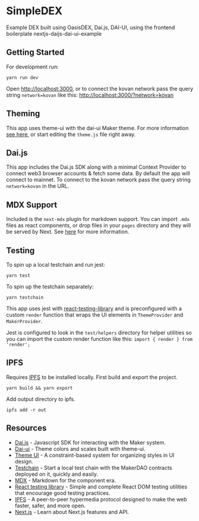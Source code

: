 # SimpleDEX
 Example DEX built using OasisDEX, Dai.js, DAI-UI, using the frontend boilerplate nextjs-daijs-dai-ui-example
## Getting Started

For development run:

`yarn run dev`

Open [http://localhost:3000](http://localhost:3000), or to connect the kovan network pass the query string `network=kovan` like this: [http://localhost:3000/?network=kovan](http://localhost:3000/?network=kovan)

## Theming

This app uses theme-ui with the dai-ui Maker theme. For more information [see here](https://github.com/makerdao/dai-ui/tree/master/packages/dai-ui-theme-maker), or start editing the `theme.js` file right away.

## Dai.js

This app includes the Dai.js SDK along with a minimal Context Provider to connect web3 browser accounts & fetch some data. By default the app will connect to mainnet. To connect to the kovan network pass the query string `network=kovan` in the URL.

## MDX Support

Included is the `next-mdx` plugin for markdown support. You can import `.mdx` files as react components, or drop files in your `pages` directory and they will be served by Next. See [here](https://github.com/mdx-js/mdx) for more information.

## Testing

To spin up a local testchain and run jest:

`yarn test`

To spin up the testchain separately:

`yarn testchain`

This app uses jest with [react-testing-library](https://github.com/testing-library/react-testing-library) and is preconfigured with a custom `render` function that wraps the UI elements in `ThemeProvider` and `MakerProvider`.

Jest is configured to look in the `test/helpers` directory for helper utilities so you can import the custom render function like this:
`import { render } from 'render';`

## IPFS

Requires [IPFS](https://docs.ipfs.io/guides/guides/install/) to be installed locally.
First build and export the project.

`yarn build && yarn export`

Add output directory to ipfs.

`ipfs add -r out`

## Resources

- [Dai.js](https://github.com/makerdao/dai.js/tree/dev/packages/dai) - Javascript SDK for interacting with the Maker system.
- [Dai-ui](https://github.com/makerdao/dai-ui/tree/master/packages/dai-ui-theme-maker) - Theme colors and scales built with theme-ui.
- [Theme UI](https://theme-ui.com/getting-started/) - A constraint-based system for organizing styles in UI design.
- [Testchain](https://github.com/makerdao/testchain) - Start a local test chain with the MakerDAO contracts deployed on it, quickly and easily.
- [MDX](https://github.com/mdx-js/mdx) - Markdown for the component era.
- [React testing library](https://github.com/testing-library/react-testing-library) - Simple and complete React DOM testing utilities that encourage good testing practices.
- [IPFS](https://docs.ipfs.io/guides/guides/install/) - A peer-to-peer hypermedia protocol
  designed to make the web faster, safer, and more open.
- [Next.js](https://nextjs.org/docs) - Learn about Next.js features and API.
